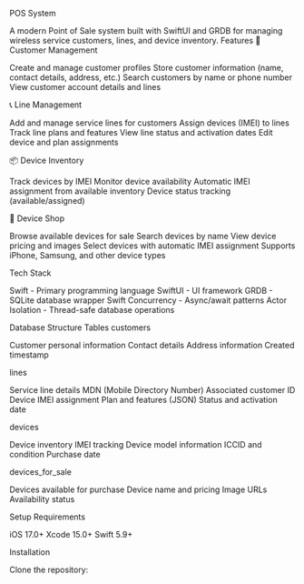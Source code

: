POS System

A modern Point of Sale system built with SwiftUI and GRDB for managing wireless service customers, lines, and device inventory.
Features
📱 Customer Management

Create and manage customer profiles
Store customer information (name, contact details, address, etc.)
Search customers by name or phone number
View customer account details and lines

📞 Line Management

Add and manage service lines for customers
Assign devices (IMEI) to lines
Track line plans and features
View line status and activation dates
Edit device and plan assignments

📦 Device Inventory

Track devices by IMEI
Monitor device availability
Automatic IMEI assignment from available inventory
Device status tracking (available/assigned)

🛒 Device Shop

Browse available devices for sale
Search devices by name
View device pricing and images
Select devices with automatic IMEI assignment
Supports iPhone, Samsung, and other device types

Tech Stack

Swift - Primary programming language
SwiftUI - UI framework
GRDB - SQLite database wrapper
Swift Concurrency - Async/await patterns
Actor Isolation - Thread-safe database operations

Database Structure
Tables
customers

Customer personal information
Contact details
Address information
Created timestamp

lines

Service line details
MDN (Mobile Directory Number)
Associated customer ID
Device IMEI assignment
Plan and features (JSON)
Status and activation date

devices

Device inventory
IMEI tracking
Device model information
ICCID and condition
Purchase date

devices_for_sale

Devices available for purchase
Device name and pricing
Image URLs
Availability status

Setup
Requirements

iOS 17.0+
Xcode 15.0+
Swift 5.9+

Installation

Clone the repository:

